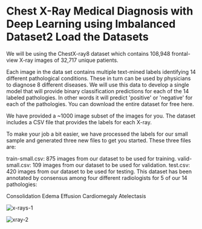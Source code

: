 # Chest X-Ray Medical Diagnosis with Deep Learning using Imbalanced Dataset2 Load the Datasets
We will be using the ChestX-ray8 dataset which contains 108,948 frontal-view X-ray images of 32,717 unique patients.

Each image in the data set contains multiple text-mined labels identifying 14 different pathological conditions.
These in turn can be used by physicians to diagnose 8 different diseases.
We will use this data to develop a single model that will provide binary classification predictions for each of the 14 labeled pathologies.
In other words it will predict 'positive' or 'negative' for each of the pathologies.
You can download the entire dataset for free here.

We have provided a ~1000 image subset of the images for you.
The dataset includes a CSV file that provides the labels for each X-ray.

To make your job a bit easier, we have processed the labels for our small sample and generated three new files to get you started. These three files are:

train-small.csv: 875 images from our dataset to be used for training.
valid-small.csv: 109 images from our dataset to be used for validation.
test.csv: 420 images from our dataset to be used for testing.
This dataset has been annotated by consensus among four different radiologists for 5 of our 14 pathologies:

Consolidation
Edema
Effusion
Cardiomegaly
Atelectasis

![x-rays-1](https://user-images.githubusercontent.com/43134572/122554715-c7a05000-d052-11eb-83ec-2f5fc330a352.png)

![xray-2](https://user-images.githubusercontent.com/43134572/122554742-ce2ec780-d052-11eb-8620-3e3d815a9b22.png)
